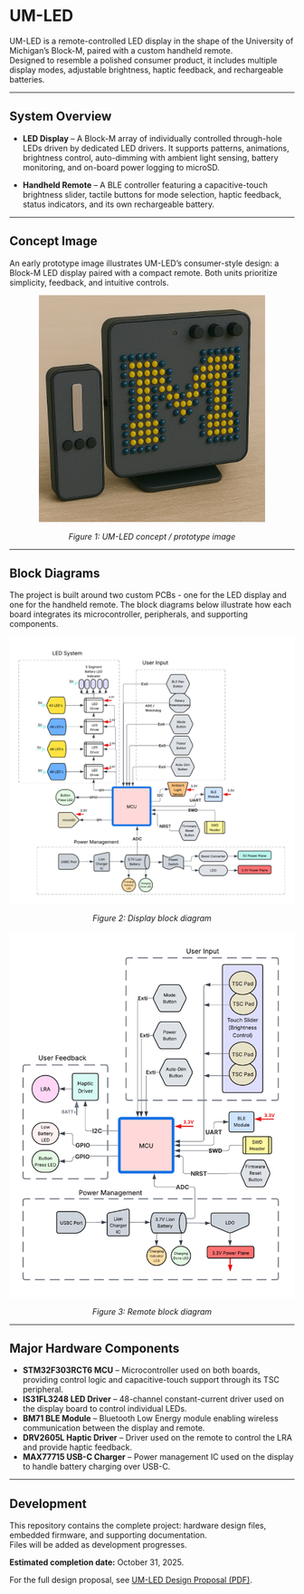 # UM-LED

UM-LED is a remote-controlled LED display in the shape of the University of Michigan’s Block-M, paired with a custom handheld remote.  
Designed to resemble a polished consumer product, it includes multiple display modes, adjustable brightness, haptic feedback, and rechargeable batteries.

---

## System Overview

- **LED Display** – A Block-M array of individually controlled through-hole LEDs driven by dedicated LED drivers. It supports patterns, animations, brightness control, auto-dimming with ambient light sensing, battery monitoring, and on-board power logging to microSD.  

- **Handheld Remote** – A BLE controller featuring a capacitive-touch brightness slider, tactile buttons for mode selection, haptic feedback, status indicators, and its own rechargeable battery.

---

## Concept Image

An early prototype image illustrates UM-LED’s consumer-style design: a Block-M LED display paired with a compact remote. Both units prioritize simplicity, feedback, and intuitive controls.  

<p align="center">
  <img src="https://github.com/zachmilan/UM-LED/raw/main/images/final_proto_img.png" alt="UM-LED concept / prototype image" width="400"/>
</p>
<p align="center"><em>Figure 1: UM-LED concept / prototype image</em></p>

---

## Block Diagrams

The project is built around two custom PCBs - one for the LED display and one for the handheld remote. The block diagrams below illustrate how each board integrates its microcontroller, peripherals, and supporting components.

<p align="center">
  <img src="https://github.com/zachmilan/UM-LED/raw/main/images/Display%20Block%20Diagram%20(2).png" alt="Display block diagram" width="600"/>
</p>
<p align="center"><em>Figure 2: Display block diagram</em></p>

<p align="center">
  <img src="https://github.com/zachmilan/UM-LED/raw/main/images/Remote%20Block%20Diagram%20(2).png" alt="Remote block diagram" width="600"/>
</p>
<p align="center"><em>Figure 3: Remote block diagram</em></p>

---

## Major Hardware Components

- **STM32F303RCT6 MCU** – Microcontroller used on both boards, providing control logic and capacitive-touch support through its TSC peripheral.  
- **IS31FL3248 LED Driver** – 48-channel constant-current driver used on the display board to control individual LEDs.  
- **BM71 BLE Module** – Bluetooth Low Energy module enabling wireless communication between the display and remote.  
- **DRV2605L Haptic Driver** – Driver used on the remote to control the LRA and provide haptic feedback.  
- **MAX77715 USB-C Charger** – Power management IC used on the display to handle battery charging over USB-C.  

---

## Development

This repository contains the complete project: hardware design files, embedded firmware, and supporting documentation.  
Files will be added as development progresses.  

**Estimated completion date:** October 31, 2025.  

For the full design proposal, see [UM-LED Design Proposal (PDF)](docs/UM-LED%20Design%20Proposal.pdf).
